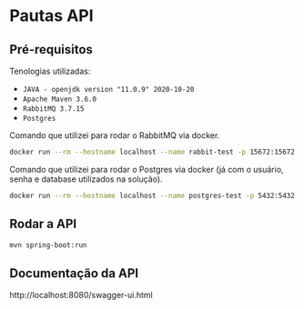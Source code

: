# Pautas API

## Pré-requisitos

Tenologias utilizadas:
- `JAVA - openjdk version "11.0.9" 2020-10-20`
- `Apache Maven 3.6.0`
- `RabbitMQ 3.7.15`
- `Postgres`

Comando que utilizei para rodar o RabbitMQ via docker.

```bash
docker run --rm --hostname localhost --name rabbit-test -p 15672:15672 -p 5672:5672 rabbitmq:3.7.15-management
```

Comando que utilizei para rodar o Postgres via docker (já com o usuário, senha e database utilizados na solução).

```bash
docker run --rm --hostname localhost --name postgres-test -p 5432:5432 -e POSTGRES_USER='root' -e POSTGRES_PASSWORD='123456' -e POSTGRES_DB='pautas' postgres
```

## Rodar a API

```bash
mvn spring-boot:run
```

## Documentação da API

http://localhost:8080/swagger-ui.html
